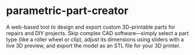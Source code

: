# parametric-part-creator
A web-based tool to design and export custom 3D-printable parts for repairs and DIY projects.  Skip complex CAD software—simply select a part type (like a roller wheel or clip), adjust its dimensions using sliders with a live 3D preview, and export the model as an STL file for your 3D printer.

